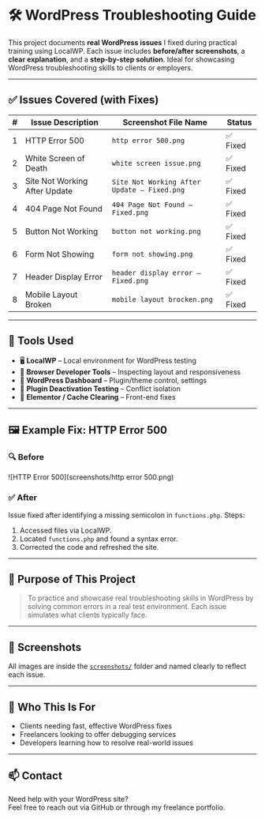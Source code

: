 # 🛠️ WordPress Troubleshooting Guide

This project documents **real WordPress issues** I fixed during practical training using LocalWP. Each issue includes **before/after screenshots**, a **clear explanation**, and a **step-by-step solution**. Ideal for showcasing WordPress troubleshooting skills to clients or employers.

---

## ✅ Issues Covered (with Fixes)

| # | Issue Description                         | Screenshot File Name                        | Status   |
|--:|-------------------------------------------|---------------------------------------------|----------|
| 1 | HTTP Error 500                            | `http error 500.png`                         | ✅ Fixed |
| 2 | White Screen of Death                     | `white screen issue.png`                    | ✅ Fixed |
| 3 | Site Not Working After Update             | `Site Not Working After Update – Fixed.png` | ✅ Fixed |
| 4 | 404 Page Not Found                        | `404 Page Not Found – Fixed.png`            | ✅ Fixed |
| 5 | Button Not Working                        | `button not working.png`                    | ✅ Fixed |
| 6 | Form Not Showing                          | `form not showing.png`                      | ✅ Fixed |
| 7 | Header Display Error                      | `header display error – Fixed.png`          | ✅ Fixed |
| 8 | Mobile Layout Broken                      | `mobile layout brocken.png`                 | ✅ Fixed |

---

## 🧰 Tools Used

- 🖥️ **LocalWP** – Local environment for WordPress testing
- 🧩 **Browser Developer Tools** – Inspecting layout and responsiveness
- 🔧 **WordPress Dashboard** – Plugin/theme control, settings
- 🔌 **Plugin Deactivation Testing** – Conflict isolation
- 🧹 **Elementor / Cache Clearing** – Front-end fixes

---

## 🖼️ Example Fix: HTTP Error 500

### 🔍 Before
![HTTP Error 500](screenshots/http error 500.png)

### ✅ After
Issue fixed after identifying a missing semicolon in `functions.php`. Steps:
1. Accessed files via LocalWP.
2. Located `functions.php` and found a syntax error.
3. Corrected the code and refreshed the site.

---

## 🧠 Purpose of This Project

> To practice and showcase real troubleshooting skills in WordPress by solving common errors in a real test environment. Each issue simulates what clients typically face.

---

## 📂 Screenshots

All images are inside the [`screenshots/`](./screenshots) folder and named clearly to reflect each issue.

---

## 💼 Who This Is For

- Clients needing fast, effective WordPress fixes
- Freelancers looking to offer debugging services
- Developers learning how to resolve real-world issues

---

## 📫 Contact

Need help with your WordPress site?  
Feel free to reach out via GitHub or through my freelance portfolio.
